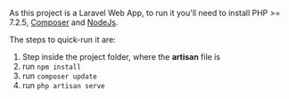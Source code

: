 As this project is a Laravel Web App, to run it you'll need to install PHP >= 7.2.5, [Composer](https://getcomposer.org/) and [NodeJs](https://nodejs.org/en/).

The steps to quick-run it are:

1) Step inside the project folder, where the **artisan** file is
2) run `npm install`
3) run `composer update`
4) run `php artisan serve`
